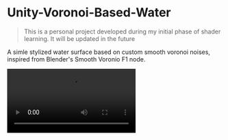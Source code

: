 # Unity-Voronoi-Based-Water

> This is a personal project developed during my initial phase of shader learning.  It will be updated in the future

A simle stylized water surface based on custom smooth voronoi noises, inspired from Blender's Smooth Voronio F1 node.

<video src="Images/Movie_001.mp4">

#### TODO

- [ ] Realtime Caustic
- [ ] Fog in Water

